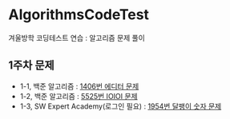 # AlgorithmsCodeTest
겨울방학 코딩테스트 연습 : 알고리즘 문제 풀이 </br>
## 1주차 문제
* 1-1, 백준 알고리즘  : [1406번 에디터 문제](https://www.acmicpc.net/problem/1406) </br>
* 1-2, 백준 알고리즘  : [5525번 IOIOI 문제](https://www.acmicpc.net/problem/5525) </br>
* 1-3, SW Expert Academy(로그인 필요) : [1954번 달팽이 숫자 문제](https://swexpertacademy.com/main/code/problem/problemDetail.do?problemLevel=2&contestProbId=AV5PobmqAPoDFAUq&categoryId=AV5PobmqAPoDFAUq&categoryType=CODE&problemTitle=&orderBy=RECOMMEND_COUNT&selectCodeLang=ALL&select-1=2&pageSize=10&pageIndex=1&&&&&&&&&&&&&&&&&&&&) </br>
